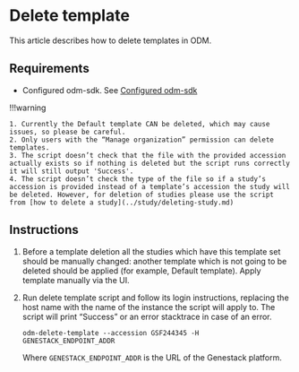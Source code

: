 # Delete template

This article describes how to delete templates in ODM.

## Requirements

- Configured odm-sdk. See [Configured odm-sdk](../../configuration.md)

!!!warning

    1. Currently the Default template CAN be deleted, which may cause issues, so please be careful.
    2. Only users with the “Manage organization” permission can delete templates.
    3. The script doesn’t check that the file with the provided accession actually exists so if nothing is deleted but the script runs correctly it will still output 'Success'.
    4. The script doesn’t check the type of the file so if a study’s accession is provided instead of a template’s accession the study will be deleted. However, for deletion of studies please use the script from [how to delete a study](../study/deleting-study.md)

## Instructions

1. Before a template deletion all the studies which have this template set should be manually changed: another template which is not going to be deleted should be applied (for example, Default template). Apply template manually via the UI.
2. Run delete template script and follow its login instructions, replacing the host name with the name of the instance the script will apply to. The script will print “Success” or an error stacktrace in case of an error.

    ```shell
    odm-delete-template --accession GSF244345 -H GENESTACK_ENDPOINT_ADDR
    ```

    Where `GENESTACK_ENDPOINT_ADDR` is the URL of the Genestack platform.
